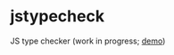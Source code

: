 jstypecheck
===========

JS type checker (work in progress; [demo](http://tidej.net/jstypecheck/demo.html))</li>
